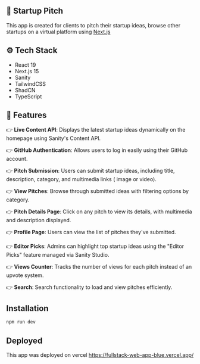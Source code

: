## 🤖 Startup Pitch
This app is created for clients to pitch their startup ideas, browse other startups on a virtual platform using
[Next.js](https://nextjs.org)  

## ⚙️ Tech Stack

- React 19
- Next.js 15
- Sanity
- TailwindCSS
- ShadCN
- TypeScript

## 🔋 Features

👉 **Live Content API**: Displays the latest startup ideas dynamically on the homepage using Sanity's Content API.

👉 **GitHub Authentication**: Allows users to log in easily using their GitHub account.

👉 **Pitch Submission**: Users can submit startup ideas, including title, description, category, and multimedia links (
image or video).

👉 **View Pitches**: Browse through submitted ideas with filtering options by category.

👉 **Pitch Details Page**: Click on any pitch to view its details, with multimedia and description displayed.

👉 **Profile Page**: Users can view the list of pitches they've submitted.

👉 **Editor Picks**: Admins can highlight top startup ideas using the "Editor Picks" feature managed via Sanity Studio.

👉 **Views Counter**: Tracks the number of views for each pitch instead of an upvote system.

👉 **Search**: Search functionality to load and view pitches efficiently.



## Installation
```bash
npm run dev
```

## Deployed
This app was deployed on vercel https://fullstack-web-app-blue.vercel.app/



